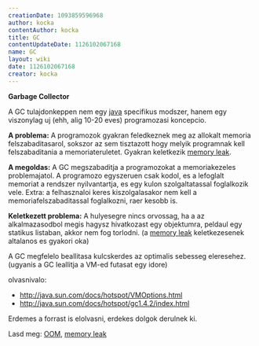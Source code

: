 ```yaml
---
creationDate: 1093859596968 
author: kocka 
contentAuthor: kocka 
title: GC 
contentUpdateDate: 1126102067168 
name: GC 
layout: wiki 
date: 1126102067168 
creator: kocka 
---
```

__Garbage Collector__

A GC tulajdonkeppen nem egy [java](java.html) specifikus modszer, hanem egy viszonylag uj (ehh, alig 10-20 eves) programozasi koncepcio.

__A problema:__ A programozok gyakran feledkeznek meg az allokalt memoria felszabaditasarol, sokszor az sem tisztazott hogy melyik programnak kell felszabaditania a memoriateruletet. Gyakran keletkezik [memory leak](memory%20leak.html). 

__A megoldas:__ A GC megszabaditja a programozokat a memoriakezeles problemajatol. A programozo egyszeruen csak kodol, es a lefoglalt memoriat a rendszer nyilvantartja, es egy kulon szolgaltatassal foglalkozik vele. Extra: a felhasznaloi keres kiszolgalasakor nem kell a memoriafelszabaditassal foglalkozni, raer kesobb is.

__Keletkezett problema:__ A hulyesegre nincs orvossag, ha a az alkalmazasodbol megis hagysz hivatkozast egy objektumra, peldaul egy statikus listaban, akkor nem fog torlodni. (a [memory leak](memory%20leak.html) keletkezesenek altalanos es gyakori oka)

A GC megfelelo beallitasa kulcskerdes az optimalis sebesseg eleresehez. (ugyanis a GC leallitja a VM-ed futasat egy idore)

olvasnivalo:

*   http://java.sun.com/docs/hotspot/VMOptions.html
*   http://java.sun.com/docs/hotspot/gc1.4.2/index.html



Erdemes a forrast is elolvasni, erdekes dolgok derulnek ki.



Lasd meg: [OOM](OOM.html), [memory leak](memory%20leak.html)




